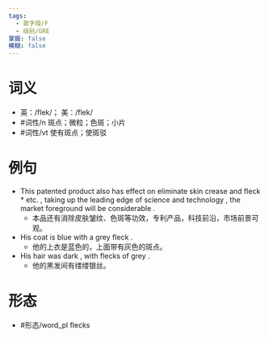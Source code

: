 ```yaml
---
tags:
  - 首字母/F
  - 级别/GRE
掌握: false
模糊: false
---
```

# 词义
- 英：/flek/； 美：/flek/
- #词性/n  斑点；微粒；色斑；小片
- #词性/vt  使有斑点；使斑驳
# 例句
- This patented product also has effect on eliminate skin crease and fleck * etc. , taking up the leading edge of science and technology , the market foreground will be considerable .
	- 本品还有消除皮肤皱纹、色斑等功效，专利产品，科技前沿，市场前景可观。
- His coat is blue with a grey fleck .
	- 他的上衣是蓝色的，上面带有灰色的斑点。
- His hair was dark , with flecks of grey .
	- 他的黑发间有缕缕银丝。
# 形态
- #形态/word_pl flecks
